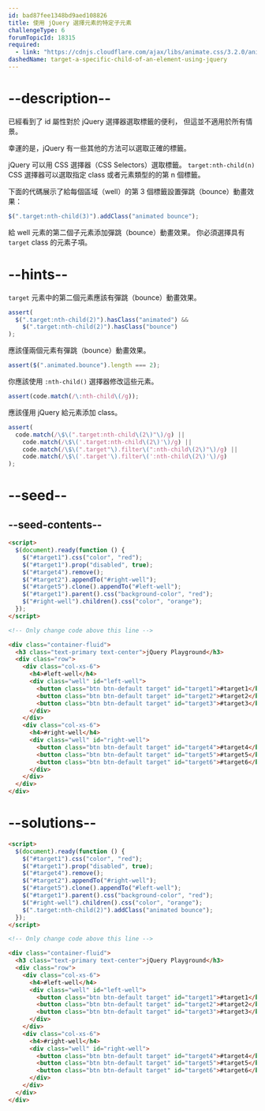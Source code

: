 ```yaml
---
id: bad87fee1348bd9aed108826
title: 使用 jQuery 選擇元素的特定子元素
challengeType: 6
forumTopicId: 18315
required:
  - link: "https://cdnjs.cloudflare.com/ajax/libs/animate.css/3.2.0/animate.css"
dashedName: target-a-specific-child-of-an-element-using-jquery
---
```


# --description--

已經看到了 id 屬性對於 jQuery 選擇器選取標籤的便利， 但這並不適用於所有情景。

幸運的是，jQuery 有一些其他的方法可以選取正確的標籤。

jQuery 可以用 CSS 選擇器（CSS Selectors）選取標籤。 `target:nth-child(n)` CSS 選擇器可以選取指定 class 或者元素類型的的第 n 個標籤。

下面的代碼展示了給每個區域（well）的第 3 個標籤設置彈跳（bounce）動畫效果：

```js
$(".target:nth-child(3)").addClass("animated bounce");
```

給 well 元素的第二個子元素添加彈跳（bounce）動畫效果。 你必須選擇具有 `target` class 的元素子項。

# --hints--

`target` 元素中的第二個元素應該有彈跳（bounce）動畫效果。

```js
assert(
  $(".target:nth-child(2)").hasClass("animated") &&
    $(".target:nth-child(2)").hasClass("bounce")
);
```

應該僅兩個元素有彈跳（bounce）動畫效果。

```js
assert($(".animated.bounce").length === 2);
```

你應該使用 `:nth-child()` 選擇器修改這些元素。

```js
assert(code.match(/\:nth-child\(/g));
```

應該僅用 jQuery 給元素添加 class。

```js
assert(
  code.match(/\$\(".target:nth-child\(2\)"\)/g) ||
    code.match(/\$\('.target:nth-child\(2\)'\)/g) ||
    code.match(/\$\(".target"\).filter\(":nth-child\(2\)"\)/g) ||
    code.match(/\$\('.target'\).filter\(':nth-child\(2\)'\)/g)
);
```

# --seed--

## --seed-contents--

```html
<script>
  $(document).ready(function () {
    $("#target1").css("color", "red");
    $("#target1").prop("disabled", true);
    $("#target4").remove();
    $("#target2").appendTo("#right-well");
    $("#target5").clone().appendTo("#left-well");
    $("#target1").parent().css("background-color", "red");
    $("#right-well").children().css("color", "orange");
  });
</script>

<!-- Only change code above this line -->

<div class="container-fluid">
  <h3 class="text-primary text-center">jQuery Playground</h3>
  <div class="row">
    <div class="col-xs-6">
      <h4>#left-well</h4>
      <div class="well" id="left-well">
        <button class="btn btn-default target" id="target1">#target1</button>
        <button class="btn btn-default target" id="target2">#target2</button>
        <button class="btn btn-default target" id="target3">#target3</button>
      </div>
    </div>
    <div class="col-xs-6">
      <h4>#right-well</h4>
      <div class="well" id="right-well">
        <button class="btn btn-default target" id="target4">#target4</button>
        <button class="btn btn-default target" id="target5">#target5</button>
        <button class="btn btn-default target" id="target6">#target6</button>
      </div>
    </div>
  </div>
</div>
```

# --solutions--

```html
<script>
  $(document).ready(function () {
    $("#target1").css("color", "red");
    $("#target1").prop("disabled", true);
    $("#target4").remove();
    $("#target2").appendTo("#right-well");
    $("#target5").clone().appendTo("#left-well");
    $("#target1").parent().css("background-color", "red");
    $("#right-well").children().css("color", "orange");
    $(".target:nth-child(2)").addClass("animated bounce");
  });
</script>

<!-- Only change code above this line -->

<div class="container-fluid">
  <h3 class="text-primary text-center">jQuery Playground</h3>
  <div class="row">
    <div class="col-xs-6">
      <h4>#left-well</h4>
      <div class="well" id="left-well">
        <button class="btn btn-default target" id="target1">#target1</button>
        <button class="btn btn-default target" id="target2">#target2</button>
        <button class="btn btn-default target" id="target3">#target3</button>
      </div>
    </div>
    <div class="col-xs-6">
      <h4>#right-well</h4>
      <div class="well" id="right-well">
        <button class="btn btn-default target" id="target4">#target4</button>
        <button class="btn btn-default target" id="target5">#target5</button>
        <button class="btn btn-default target" id="target6">#target6</button>
      </div>
    </div>
  </div>
</div>
```
